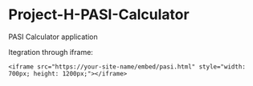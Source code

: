 # Project-H-PASI-Calculator
PASI Calculator application

Itegration through iframe:

`<iframe src="https://your-site-name/embed/pasi.html" style="width: 700px; height: 1200px;"></iframe>`
